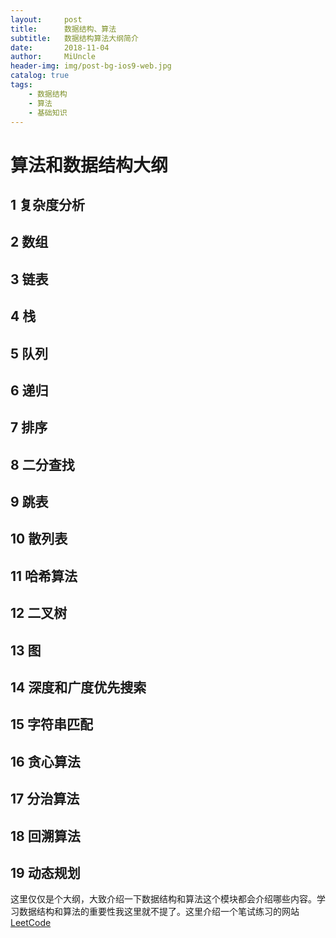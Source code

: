 ```yaml
---
layout:     post
title:      数据结构、算法
subtitle:   数据结构算法大纲简介
date:       2018-11-04
author:     MiUncle
header-img: img/post-bg-ios9-web.jpg
catalog: true
tags:
    - 数据结构
    - 算法
    - 基础知识
---
```


# 算法和数据结构大纲

## 1  复杂度分析  
## 2  数组  
## 3  链表  
## 4  栈  
## 5  队列  
## 6  递归  
## 7  排序  
## 8  二分查找  
## 9  跳表  
## 10 散列表  
## 11 哈希算法  
## 12 二叉树  
## 13 图  
## 14 深度和广度优先搜索  
## 15 字符串匹配  
## 16 贪心算法  
## 17 分治算法  
## 18 回溯算法  
## 19 动态规划  
 


 这里仅仅是个大纲，大致介绍一下数据结构和算法这个模块都会介绍哪些内容。学习数据结构和算法的重要性我这里就不提了。这里介绍一个笔试练习的网站[LeetCode][1]



  [1]: https://leetcode-cn.com/
